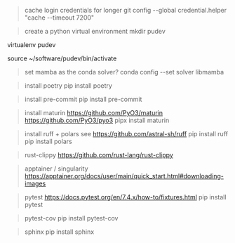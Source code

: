 > cache login credentials for longer
git config --global credential.helper "cache --timeout 7200"

> create a python virtual environment
mkdir pudev

virtualenv pudev

source ~/software/pudev/bin/activate

> set mamba as the conda solver?
conda config --set solver libmamba

> install poetry
pip install poetry

> install pre-commit
pip install pre-commit

> install maturin
> https://github.com/PyO3/maturin
> https://github.com/PyO3/pyo3
pipx install maturin

> install ruff + polars
> see https://github.com/astral-sh/ruff
pip install ruff
pip install polars

> rust-clippy
> https://github.com/rust-lang/rust-clippy

> apptainer / singularity
> https://apptainer.org/docs/user/main/quick_start.html#downloading-images

> pytest
> https://docs.pytest.org/en/7.4.x/how-to/fixtures.html
pip install pytest

> pytest-cov
pip install pytest-cov

> sphinx
pip install sphinx
